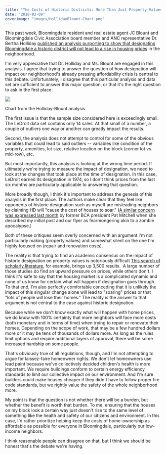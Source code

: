 ```yaml
---
title: "The Costs of Historic Districts: More Than Just Property Values"
date: "2018-03-09"
coverimage: "images/HollidayBlount-Chart.png"
---
```


This past week, Bloomingdale resident and real estate agent JC Blount and Bloomingdale Civic Association board member and ANC representative Dr. Bertha Holliday [published an analysis purporting to show that designating Bloomingdale a historic district will not lead to a rise in housing prices](https://www.scribd.com/document/372833016/Just-the-Facts-Flyer-House-Prices-2018-03-02#from_embed) in the neighborhood.

I'm very appreciative that Dr. Holliday and Ms. Blount are engaged in this analysis. I agree that trying to answer the question of how designation will impact our neighborhood's already pressing affordability crisis is central to this debate. Unfortunately, I disagree that this particular analysis and data set are sufficient to answer this major question, or that it's the right question to ask in the first place.

![](/images/HollidayBlount-Chart.png)

Chart from the Holliday-Blount analysis

The first issue is that the sample size considered here is exceedingly small. The LeDroit data set contains only 14 sales. At that small of a number, a couple of outliers one way or another can greatly impact the results.

Second, the analysis does not attempt to control for some of the obvious variables that could lead to said outliers -- variables like condition of the property, amenities, lot size, relative location on the block (corner lot vs. mid-row), etc.

But most importantly, this analysis is looking at the wrong time period. If ultimately we're trying to measure the impact of designation, we need to look at the changes that took place at the time of designation. In this case, LeDroit earned its designation in 1974, so I don't think prices from the last six months are particularly applicable to answering that question.

More broadly though, I think it's important to address the genesis of this analysis in the first place. The authors make clear that they feel like opponents of historic designation such as myself are misleading neighbors by claiming HD will "cause the cost of houses to soar." ([A similar concern was expressed last month](https://www.scribd.com/document/370139629/The-Question-of-Historic-Designation-in-Bloomingdale-2018-01#from_e) by former BCA president Pat Mitchell when she  described my initial post and our flyer as fearmongering akin to a zombie apocalypse.)

Both of these critiques seem overly concerned with an argument I'm not particularly making (property values) and somewhat silent on the one I'm highly focused on (repair and renovation costs).

The reality is that trying to find an academic consensus on the impact of historic designation on property values is notoriously difficult [This search of scholarly literature](https://scholar.google.com/scholar?hl=en&as_sdt=0%2C9&q=%22historic+district%22+%22property+values%22&btnG=), for example, brings up 3,500 results.  A large number of those studies do find an upward pressure on prices, while others don't. I think it's safe to say that the housing market is a complicated dynamic and none of us know for certain what will happen if designation goes through. To that end, I'm also perfectly comfortable conceding that it is unlikely the impact of this singular change alone will lead to "soaring" prices or that "lots of people will lose their homes." The reality is the answer to that argument is not central to the case against historic designation.

Because while we don't know exactly what will happen with home prices, we do know with 100% certainty that more neighbors will face more costs (both monetary and in terms of time) when trying to repair or renovate their homes. Depending on the scope of work, that may be a few hundred dollars more or it may be tens of thousands of dollars more. As long as the rules limit options and require additional layers of approval, there will be some increased hardship on some people.

That's obviously true of all regulations, though, and I'm not attempting to argue for laissez-faire homeowner rights. We don't let homeowners use lead paint because we've collectively decided children's health is more important. We require buildings conform to certain energy efficiency standards to limit our collective impact on our environment. And I'm sure builders could make houses cheaper if they didn't have to follow proper fire code standards, but we rightly value the safety of the whole neighborhood more.

My point is that the question is not whether there will be a burden, but whether the benefit is worth that burden. To me, ensuring that the houses on my block look a certain way just doesn't rise to the same level of something like the health and safety of our citizens and environment. In this case, I'd rather prioritize helping keep the costs of home-ownership as affordable as possible for everyone in Bloomingdale, particularly our low-income neighbors.

I think reasonable people can disagree on that, but I think we should be honest that's the debate we're having.
